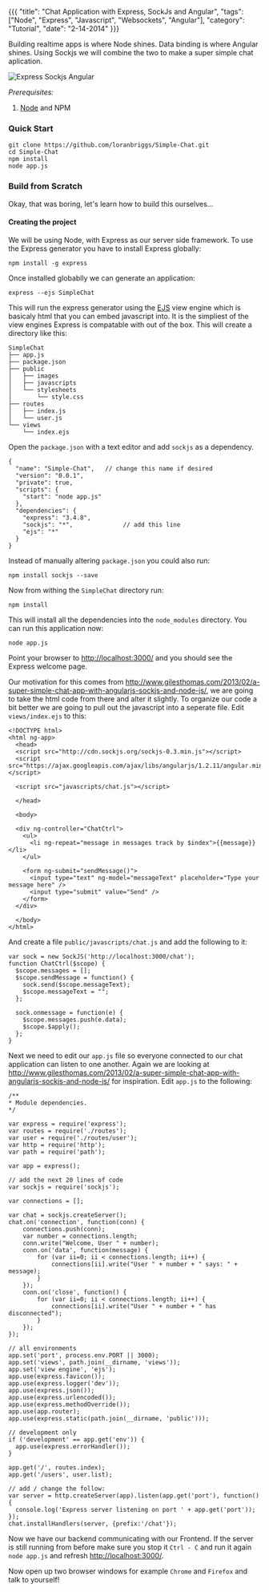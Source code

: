 {{{
  "title": "Chat Application with Express, SockJs and Angular",
  "tags": ["Node", "Express", "Javascript", "Websockets", "Angular"],
  "category": "Tutorial",
  "date": "2-14-2014"
}}}

Building realtime apps is where Node shines. Data binding is where Angular
shines. Using Sockjs we will combine the two to make a super simple chat
aplication.<!--more-->

![Express Sockjs Angular](/post_imgs/NodeSockAngularChat/express-sock-angular.png)

*Prerequisites:*

1. [Node](http://nodejs.org/) and NPM

### Quick Start

    git clone https://github.com/loranbriggs/Simple-Chat.git
    cd Simple-Chat
    npm install
    node app.js

### Build from Scratch

Okay, that was boring, let's learn how to build this ourselves...

#### Creating the project
We will be using Node, with Express as our server side framework. To use the
Express generator you have to install Express globally:

    npm install -g express

Once installed globablly we can generate an application:

    express --ejs SimpleChat

This will run the express generator using the [EJS](http://embeddedjs.com/)
view engine which is basicaly html that you can embed javascript into. It is
the simpliest of the view engines Express is compatable with out of the box.
This will create a directory like this:

    SimpleChat
    ├── app.js
    ├── package.json
    ├── public
    │   ├── images
    │   ├── javascripts
    │   └── stylesheets
    │       └── style.css
    ├── routes
    │   ├── index.js
    │   └── user.js
    └── views
        └── index.ejs

Open the `package.json` with a text editor and add `sockjs` as a dependency.

    {
      "name": "Simple-Chat",   // change this name if desired
      "version": "0.0.1",
      "private": true,
      "scripts": {
        "start": "node app.js"
      },
      "dependencies": {
        "express": "3.4.8",
        "sockjs": "*",              // add this line
        "ejs": "*"
      }
    }

Instead of manually altering `package.json` you could also run:

    npm install sockjs --save

Now from withing the `SimpleChat` directory run:

    npm install

This will install all the dependencies into the `node_modules` directory. You
can run this application now:

    node app.js

Point your browser to <http://localhost:3000/> and you should see the Express
welcome page.

Our motivation for this comes from
<http://www.gilesthomas.com/2013/02/a-super-simple-chat-app-with-angularjs-sockjs-and-node-js/>,
we are going to take the html code from there and alter it slightly. To
organize our code a bit better we are going to pull out the javascript into a
seperate file. Edit `views/index.ejs` to this:

    <!DOCTYPE html>
    <html ng-app>
      <head>
      <script src="http://cdn.sockjs.org/sockjs-0.3.min.js"></script>
      <script src="https://ajax.googleapis.com/ajax/libs/angularjs/1.2.11/angular.min.js"></script>

      <script src="javascripts/chat.js"></script>

      </head>

      <body>

      <div ng-controller="ChatCtrl">
        <ul>
          <li ng-repeat="message in messages track by $index">{{message}}</li>
        </ul>

        <form ng-submit="sendMessage()">
          <input type="text" ng-model="messageText" placeholder="Type your message here" />
          <input type="submit" value="Send" />
        </form>
      </div>

      </body>
    </html>

And create a file `public/javascripts/chat.js` and add the following to it:

    var sock = new SockJS('http://localhost:3000/chat');
    function ChatCtrl($scope) {
      $scope.messages = [];
      $scope.sendMessage = function() {
        sock.send($scope.messageText);
        $scope.messageText = "";
      };

      sock.onmessage = function(e) {
        $scope.messages.push(e.data);
        $scope.$apply();
      };
    }

Next we need to edit our `app.js` file so everyone connected to our chat
application can listen to one another. Again we are looking at
<http://www.gilesthomas.com/2013/02/a-super-simple-chat-app-with-angularjs-sockjs-and-node-js/>
for inspiration. Edit `app.js` to the following:

    /**
    * Module dependencies.
    */

    var express = require('express');
    var routes = require('./routes');
    var user = require('./routes/user');
    var http = require('http');
    var path = require('path');

    var app = express();

    // add the next 20 lines of code
    var sockjs = require('sockjs');

    var connections = [];

    var chat = sockjs.createServer();
    chat.on('connection', function(conn) {
        connections.push(conn);
        var number = connections.length;
        conn.write("Welcome, User " + number);
        conn.on('data', function(message) {
            for (var ii=0; ii < connections.length; ii++) {
                connections[ii].write("User " + number + " says: " + message);
            }
        });
        conn.on('close', function() {
            for (var ii=0; ii < connections.length; ii++) {
                connections[ii].write("User " + number + " has disconnected");
            }
        });
    });

    // all environments
    app.set('port', process.env.PORT || 3000);
    app.set('views', path.join(__dirname, 'views'));
    app.set('view engine', 'ejs');
    app.use(express.favicon());
    app.use(express.logger('dev'));
    app.use(express.json());
    app.use(express.urlencoded());
    app.use(express.methodOverride());
    app.use(app.router);
    app.use(express.static(path.join(__dirname, 'public')));

    // development only
    if ('development' == app.get('env')) {
      app.use(express.errorHandler());
    }

    app.get('/', routes.index);
    app.get('/users', user.list);

    // add / change the follow:
    var server = http.createServer(app).listen(app.get('port'), function(){
      console.log('Express server listening on port ' + app.get('port'));
    });
    chat.installHandlers(server, {prefix:'/chat'});

Now we have our backend communicating with our Frontend. If the server is still
running from before make sure you stop it `Ctrl - C` and run it again
`node app.js` and refresh <http://localhost:3000/>.

Now open up two browser windows for example `Chrome` and `Firefox` and talk to
yourself!

<div class="gplus">
<!-- Place this tag in your head or just before your close body tag. -->
<script type="text/javascript" src="https://apis.google.com/js/plusone.js"></script>
<!-- Place this tag where you want the widget to render. -->
<div class="g-post" data-href="https://plus.google.com/101579508735882012098/posts/67kW4MhoyFZ"></div>
</div>
